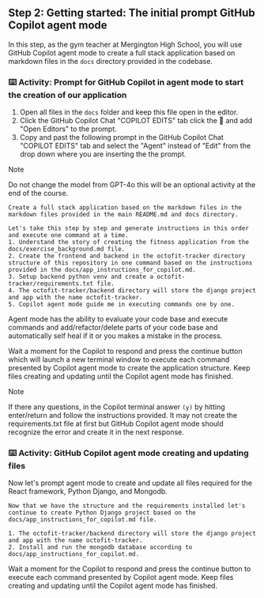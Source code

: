 ## Step 2: Getting started: The initial prompt GitHub Copilot agent mode

In this step, as the gym teacher at Mergington High School, you will use GitHub Copilot agent mode to create a full stack application based on markdown files in the `docs` directory provided in the codebase. 

### :keyboard: Activity: Prompt for GitHub Copilot in agent mode to start the creation of our application

1. Open all files in the `docs` folder and keep this file open in the editor.
2. Click the GitHub Copilot Chat "COPILOT EDITS" tab click the :paperclip: and add "Open Editors" to the prompt.
3. Copy and past the following prompt in the GitHub Copilot Chat "COPILOT EDITS" tab and select the "Agent" instead of "Edit" from the drop down where you are inserting the the prompt.

>[!NOTE]
> Do not change the model from GPT-4o this will be an optional activity at the end of the course.

```text
Create a full stack application based on the markdown files in the markdown files provided in the main README.md and docs directory.

Let's take this step by step and generate instructions in this order and execute one command at a time.
1. Understand the story of creating the fitness application from the docs/exercise_background.md file.
2. Create the frontend and backend in the octofit-tracker directory structure of this repository in one command based on the instructions provided in the docs/app_instructions_for_copilot.md.
3. Setup backend python venv and create a octofit-tracker/requirements.txt file.
4. The octofit-tracker/backend directory will store the django project and app with the name octofit-tracker.
5. Copilot agent mode guide me in executing commands one by one.
```

Agent mode has the ability to evaluate your code base and execute commands and add/refactor/delete parts of your code base and automatically self heal if it or you makes a mistake in the process.

Wait a moment for the Copilot to respond and press the continue button which will launch a new terminal window to execute each command presented by Copilot agent mode to create the application structure.
Keep files creating and updating until the Copilot agent mode has finished.

> [!NOTE]
> If there any questions, in the Copilot terminal answer `(y)` by hitting enter/return and follow the instructions provided.
> It may not create the requirements.txt file at first but GitHub Copilot agent mode should recognize the error and create it in the next response.

### :keyboard: Activity: GitHub Copilot agent mode creating and updating files

Now let's prompt agent mode to create and update all files required for the React framework, Python Django, and Mongodb.

```text
Now that we have the structure and the requirements installed let's continue to create Python Django project based on the docs/app_instructions_for_copilot.md file.

1. The octofit-tracker/backend directory will store the django project and app with the name octofit-tracker.
2. Install and run the mongodb database according to docs/app_instructions_for_copilot.md.
```

Wait a moment for the Copilot to respond and press the continue button to execute each command presented by Copilot agent mode.
Keep files creating and updating until the Copilot agent mode has finished.
